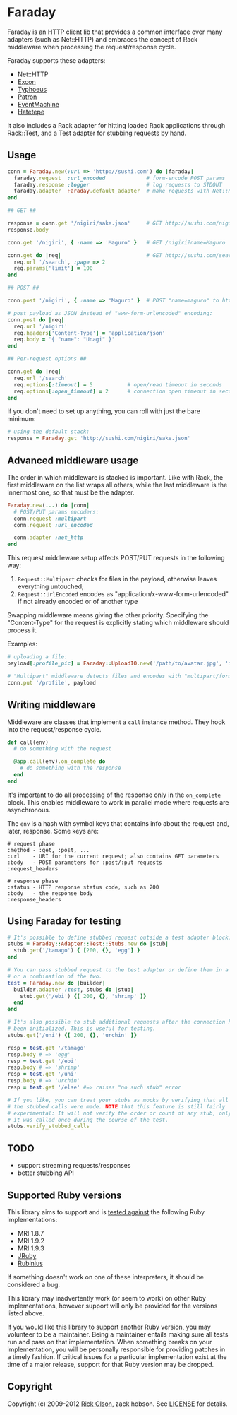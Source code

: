# Faraday

Faraday is an HTTP client lib that provides a common interface over many
adapters (such as Net::HTTP) and embraces the concept of Rack middleware when
processing the request/response cycle.

Faraday supports these adapters:

* Net::HTTP
* [Excon][]
* [Typhoeus][]
* [Patron][]
* [EventMachine][]
* [Hatetepe][]

It also includes a Rack adapter for hitting loaded Rack applications through
Rack::Test, and a Test adapter for stubbing requests by hand.

## Usage

```ruby
conn = Faraday.new(:url => 'http://sushi.com') do |faraday|
  faraday.request  :url_encoded             # form-encode POST params
  faraday.response :logger                  # log requests to STDOUT
  faraday.adapter  Faraday.default_adapter  # make requests with Net::HTTP
end

## GET ##

response = conn.get '/nigiri/sake.json'     # GET http://sushi.com/nigiri/sake.json
response.body

conn.get '/nigiri', { :name => 'Maguro' }   # GET /nigiri?name=Maguro

conn.get do |req|                           # GET http://sushi.com/search?page=2&limit=100
  req.url '/search', :page => 2
  req.params['limit'] = 100
end

## POST ##

conn.post '/nigiri', { :name => 'Maguro' }  # POST "name=maguro" to http://sushi.com/nigiri

# post payload as JSON instead of "www-form-urlencoded" encoding:
conn.post do |req|
  req.url '/nigiri'
  req.headers['Content-Type'] = 'application/json'
  req.body = '{ "name": "Unagi" }'
end

## Per-request options ##

conn.get do |req|
  req.url '/search'
  req.options[:timeout] = 5           # open/read timeout in seconds
  req.options[:open_timeout] = 2      # connection open timeout in seconds
end
```

If you don't need to set up anything, you can roll with just the bare minimum:

```ruby
# using the default stack:
response = Faraday.get 'http://sushi.com/nigiri/sake.json'
```

## Advanced middleware usage

The order in which middleware is stacked is important. Like with Rack, the
first middleware on the list wraps all others, while the last middleware is the
innermost one, so that must be the adapter.

```ruby
Faraday.new(...) do |conn|
  # POST/PUT params encoders:
  conn.request :multipart
  conn.request :url_encoded

  conn.adapter :net_http
end
```

This request middleware setup affects POST/PUT requests in the following way:

1. `Request::Multipart` checks for files in the payload, otherwise leaves
  everything untouched;
2. `Request::UrlEncoded` encodes as "application/x-www-form-urlencoded" if not
  already encoded or of another type

Swapping middleware means giving the other priority. Specifying the
"Content-Type" for the request is explicitly stating which middleware should
process it.

Examples:

```ruby
# uploading a file:
payload[:profile_pic] = Faraday::UploadIO.new('/path/to/avatar.jpg', 'image/jpeg')

# "Multipart" middleware detects files and encodes with "multipart/form-data":
conn.put '/profile', payload
```

## Writing middleware

Middleware are classes that implement a `call` instance method. They hook into
the request/response cycle.

```ruby
def call(env)
  # do something with the request

  @app.call(env).on_complete do
    # do something with the response
  end
end
```

It's important to do all processing of the response only in the `on_complete`
block. This enables middleware to work in parallel mode where requests are
asynchronous.

The `env` is a hash with symbol keys that contains info about the request and,
later, response. Some keys are:

```
# request phase
:method - :get, :post, ...
:url    - URI for the current request; also contains GET parameters
:body   - POST parameters for :post/:put requests
:request_headers

# response phase
:status - HTTP response status code, such as 200
:body   - the response body
:response_headers
```

## Using Faraday for testing

```ruby
# It's possible to define stubbed request outside a test adapter block.
stubs = Faraday::Adapter::Test::Stubs.new do |stub|
  stub.get('/tamago') { [200, {}, 'egg'] }
end

# You can pass stubbed request to the test adapter or define them in a block
# or a combination of the two.
test = Faraday.new do |builder|
  builder.adapter :test, stubs do |stub|
    stub.get('/ebi') {[ 200, {}, 'shrimp' ]}
  end
end

# It's also possible to stub additional requests after the connection has
# been initialized. This is useful for testing.
stubs.get('/uni') {[ 200, {}, 'urchin' ]}

resp = test.get '/tamago'
resp.body # => 'egg'
resp = test.get '/ebi'
resp.body # => 'shrimp'
resp = test.get '/uni'
resp.body # => 'urchin'
resp = test.get '/else' #=> raises "no such stub" error

# If you like, you can treat your stubs as mocks by verifying that all of
# the stubbed calls were made. NOTE that this feature is still fairly
# experimental: It will not verify the order or count of any stub, only that
# it was called once during the course of the test.
stubs.verify_stubbed_calls
```

## TODO

* support streaming requests/responses
* better stubbing API

## Supported Ruby versions

This library aims to support and is [tested against][travis] the following Ruby
implementations:

* MRI 1.8.7
* MRI 1.9.2
* MRI 1.9.3
* [JRuby][]
* [Rubinius][]

If something doesn't work on one of these interpreters, it should be considered
a bug.

This library may inadvertently work (or seem to work) on other Ruby
implementations, however support will only be provided for the versions listed
above.

If you would like this library to support another Ruby version, you may
volunteer to be a maintainer. Being a maintainer entails making sure all tests
run and pass on that implementation. When something breaks on your
implementation, you will be personally responsible for providing patches in a
timely fashion. If critical issues for a particular implementation exist at the
time of a major release, support for that Ruby version may be dropped.

## Copyright

Copyright (c) 2009-2012 [Rick Olson](mailto:technoweenie@gmail.com), zack hobson.
See [LICENSE][] for details.


  [license]:   https://github.com/technoweenie/faraday/blob/master/LICENSE.md
  [travis]:    http://travis-ci.org/technoweenie/faraday
  [jruby]:     http://jruby.org/
  [rubinius]:  http://rubini.us/
  [excon]:     https://github.com/geemus/excon#readme
  [typhoeus]:  https://github.com/typhoeus/typhoeus#readme
  [patron]:    http://toland.github.com/patron/
  [hatetepe]:  https://github.com/lgierth/hatetepe

  [eventmachine]: https://github.com/igrigorik/em-http-request#readme
